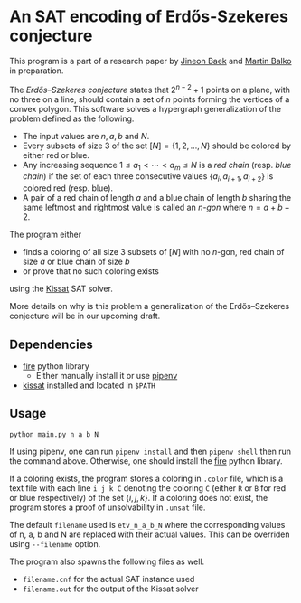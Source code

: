 # An SAT encoding of Erdős-Szekeres conjecture

This program is a part of a research paper by 
[Jineon Baek](https://jcpaik.github.io/) and [Martin Balko](https://kam.mff.cuni.cz/~balko/) 
in preparation.

The _Erdős–Szekeres conjecture_ states that 
$2^{n-2} + 1$ points on a plane, with no three on a line,
should contain a set of $n$ points forming the vertices of a convex polygon.
This software solves a hypergraph generalization of the problem defined as the following.

- The input values are $n, a, b$ and $N$.
- Every subsets of size 3 of the set $[N] = \{1, 2, \dots, N\}$ should be colored by either red or blue.
- Any increasing sequence $1 \leq a_1 < \cdots < a_m \leq N$ is a _red chain_ (resp. _blue chain_) if the set of each three consecutive values $\{a_i, a_{i+1}, a_{i+2}\}$ is colored red (resp. blue).
- A pair of a red chain of length $a$ and a blue chain of length $b$ sharing the same leftmost and rightmost value is called an _$n$-gon_ where $n = a + b - 2$. 

The program either 

- finds a coloring of all size 3 subsets of $[N]$ with no $n$-gon, red chain of size $a$ or blue chain of size $b$
- or prove that no such coloring exists

using the [Kissat](https://github.com/arminbiere/kissat) SAT solver.

More details on why is this problem a generalization of the Erdős–Szekeres conjecture will be in our upcoming draft.

## Dependencies

- [fire](https://github.com/google/python-fire) python library
  - Either manually install it or use [pipenv](https://pypi.org/project/pipenv/)
- [kissat](https://github.com/arminbiere/kissat) installed and located in `$PATH`

## Usage

```
python main.py n a b N
```

If using pipenv, one can run `pipenv install` and then `pipenv shell` 
then run the command above. 
Otherwise, one should install the [fire](https://github.com/google/python-fire) python library.

If a coloring exists, the program stores a coloring in `.color` file, which is a text file
with each line `i j k C` denoting the coloring `C` (either `R` or `B` for red or blue respectively) 
of the set $\{i, j, k\}$.
If a coloring does not exist, the program stores a proof of unsolvability in `.unsat` file.

The default `filename` used is `etv_n_a_b_N` where the corresponding values of n, a, b and N are replaced with their actual values. This can be overriden using `--filename` option.

The program also spawns the following files as well.

- `filename.cnf` for the actual SAT instance used
- `filename.out` for the output of the Kissat solver